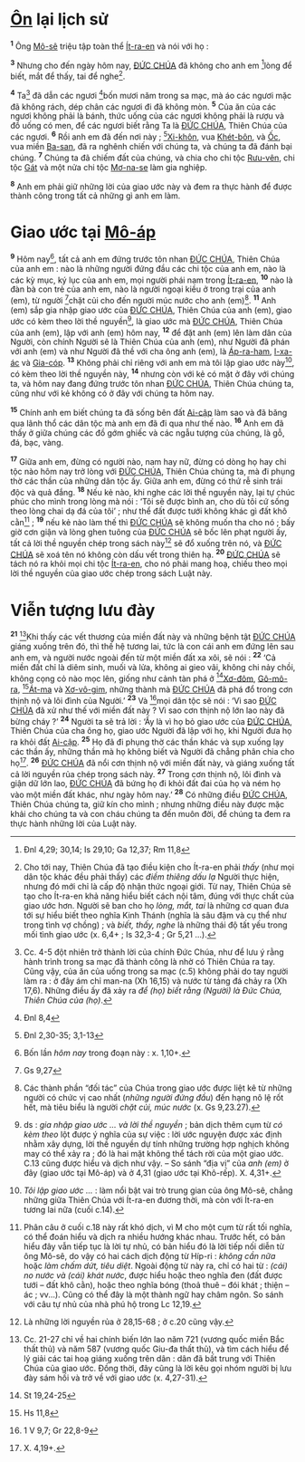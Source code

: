 # [Ôn]() lại lịch sử

<sup><b>1</b></sup> Ông [Mô-sê]() triệu tập toàn thể [Ít-ra-en]() và nói với họ :

<sup><b>3</b></sup> Nhưng cho đến ngày hôm nay, [ĐỨC CHÚA]() đã không cho anh em [^1@-8b550c6a-ff74-4e63-96b9-12308adddf1d]lòng để biết, mắt để thấy, tai để nghe[^1-8b550c6a-ff74-4e63-96b9-12308adddf1d].

<sup><b>4</b></sup> Ta[^2-8b550c6a-ff74-4e63-96b9-12308adddf1d] đã dẫn các ngươi [^2@-8b550c6a-ff74-4e63-96b9-12308adddf1d]bốn mươi năm trong sa mạc, mà áo các ngươi mặc đã không rách, dép chân các ngươi đi đã không mòn. <sup><b>5</b></sup> Của ăn của các ngươi không phải là bánh, thức uống của các ngươi không phải là rượu và đồ uống có men, để các ngươi biết rằng Ta là [ĐỨC CHÚA](), Thiên Chúa của các ngươi. <sup><b>6</b></sup> Rồi anh em đã đến nơi này ; [^3@-8b550c6a-ff74-4e63-96b9-12308adddf1d][Xi-khôn](), vua [Khét-bôn](), và [Ốc](), vua miền [Ba-san](), đã ra nghênh chiến với chúng ta, và chúng ta đã đánh bại chúng. <sup><b>7</b></sup> Chúng ta đã chiếm đất của chúng, và chia cho chi tộc [Rưu-vên](), chi tộc [Gát]() và một nửa chi tộc [Mơ-na-se]() làm gia nghiệp.

<sup><b>8</b></sup> Anh em phải giữ những lời của giao ước này và đem ra thực hành để được thành công trong tất cả những gì anh em làm.

# Giao ước tại [Mô-áp]()

<sup><b>9</b></sup> Hôm nay[^3-8b550c6a-ff74-4e63-96b9-12308adddf1d], tất cả anh em đứng trước tôn nhan [ĐỨC CHÚA](), Thiên Chúa của anh em : nào là những người đứng đầu các chi tộc của anh em, nào là các kỳ mục, ký lục của anh em, mọi người phái nam trong [Ít-ra-en](), <sup><b>10</b></sup> nào là đàn bà con trẻ của anh em, nào là người ngoại kiều ở trong trại của anh (em), từ người [^4@-8b550c6a-ff74-4e63-96b9-12308adddf1d]chặt củi cho đến người múc nước cho anh (em)[^4-8b550c6a-ff74-4e63-96b9-12308adddf1d]. <sup><b>11</b></sup> Anh (em) sắp gia nhập giao ước của [ĐỨC CHÚA](), Thiên Chúa của anh (em), giao ước có kèm theo lời thề nguyền[^5-8b550c6a-ff74-4e63-96b9-12308adddf1d], là giao ước mà [ĐỨC CHÚA](), Thiên Chúa của anh (em), lập với anh (em) hôm nay, <sup><b>12</b></sup> để đặt anh (em) lên làm dân của Người, còn chính Người sẽ là Thiên Chúa của anh (em), như Người đã phán với anh (em) và như Người đã thề với cha ông anh (em), là [Áp-ra-ham](), [I-xa-ác]() và [Gia-cóp](). <sup><b>13</b></sup> Không phải chỉ riêng với anh em mà tôi lập giao ước này[^6-8b550c6a-ff74-4e63-96b9-12308adddf1d], có kèm theo lời thề nguyền này, <sup><b>14</b></sup> nhưng còn với kẻ có mặt ở đây với chúng ta, và hôm nay đang đứng trước tôn nhan [ĐỨC CHÚA](), Thiên Chúa chúng ta, cũng như với kẻ không có ở đây với chúng ta hôm nay.

<sup><b>15</b></sup> Chính anh em biết chúng ta đã sống bên đất [Ai-cập]() làm sao và đã băng qua lãnh thổ các dân tộc mà anh em đã đi qua như thế nào. <sup><b>16</b></sup> Anh em đã thấy ở giữa chúng các đồ gớm ghiếc và các ngẫu tượng của chúng, là gỗ, đá, bạc, vàng.

<sup><b>17</b></sup> Giữa anh em, đừng có người nào, nam hay nữ, đừng có dòng họ hay chi tộc nào hôm nay trở lòng với [ĐỨC CHÚA](), Thiên Chúa chúng ta, mà đi phụng thờ các thần của những dân tộc ấy. Giữa anh em, đừng có thứ rễ sinh trái độc và quả đắng. <sup><b>18</b></sup> Nếu kẻ nào, khi nghe các lời thề nguyền này, lại tự chúc phúc cho mình trong lòng mà nói : ‘Tôi sẽ được bình an, cho dù tôi cứ sống theo lòng chai dạ đá của tôi’ ; như thể đất được tưới không khác gì đất khô cằn[^7-8b550c6a-ff74-4e63-96b9-12308adddf1d] ; <sup><b>19</b></sup> nếu kẻ nào làm thế thì [ĐỨC CHÚA]() sẽ không muốn tha cho nó ; bấy giờ cơn giận và lòng ghen tuông của [ĐỨC CHÚA]() sẽ bốc lên phạt người ấy, tất cả lời thề nguyền chép trong sách này[^8-8b550c6a-ff74-4e63-96b9-12308adddf1d] sẽ đổ xuống trên nó, và [ĐỨC CHÚA]() sẽ xoá tên nó không còn dấu vết trong thiên hạ. <sup><b>20</b></sup> [ĐỨC CHÚA]() sẽ tách nó ra khỏi mọi chi tộc [Ít-ra-en](), cho nó phải mang hoạ, chiếu theo mọi lời thề nguyền của giao ước chép trong sách Luật này.

# Viễn tượng lưu đày

<sup><b>21</b></sup> [^9-8b550c6a-ff74-4e63-96b9-12308adddf1d]Khi thấy các vết thương của miền đất này và những bệnh tật [ĐỨC CHÚA]() giáng xuống trên đó, thì thế hệ tương lai, tức là con cái anh em đứng lên sau anh em, và người nước ngoài đến từ một miền đất xa xôi, sẽ nói : <sup><b>22</b></sup> ‘Cả miền đất chỉ là diêm sinh, muối và lửa, không ai gieo vãi, không chi nảy chồi, không cọng cỏ nào mọc lên, giống như cảnh tàn phá ở [^5@-8b550c6a-ff74-4e63-96b9-12308adddf1d][Xơ-đôm](), [Gô-mô-ra](), [^6@-8b550c6a-ff74-4e63-96b9-12308adddf1d][Át-ma]() và [Xơ-vô-gim](), những thành mà [ĐỨC CHÚA]() đã phá đổ trong cơn thịnh nộ và lôi đình của Người.’ <sup><b>23</b></sup> Và [^7@-8b550c6a-ff74-4e63-96b9-12308adddf1d]mọi dân tộc sẽ nói : ‘Vì sao [ĐỨC CHÚA]() đã xử như thế với miền đất này ? Vì sao cơn thịnh nộ lớn lao này đã bừng cháy ?’ <sup><b>24</b></sup> Người ta sẽ trả lời : ‘Ấy là vì họ bỏ giao ước của [ĐỨC CHÚA](), Thiên Chúa của cha ông họ, giao ước Người đã lập với họ, khi Người đưa họ ra khỏi đất [Ai-cập](). <sup><b>25</b></sup> Họ đã đi phụng thờ các thần khác và sụp xuống lạy các thần ấy, những thần mà họ không biết và Người đã chẳng phân chia cho họ[^10-8b550c6a-ff74-4e63-96b9-12308adddf1d]. <sup><b>26</b></sup> [ĐỨC CHÚA]() đã nổi cơn thịnh nộ với miền đất này, và giáng xuống tất cả lời nguyền rủa chép trong sách này. <sup><b>27</b></sup> Trong cơn thịnh nộ, lôi đình và giận dữ lớn lao, [ĐỨC CHÚA]() đã bứng họ đi khỏi đất đai của họ và ném họ vào một miền đất khác, như ngày hôm nay.’ <sup><b>28</b></sup> Có những điều [ĐỨC CHÚA](), Thiên Chúa chúng ta, giữ kín cho mình ; nhưng những điều này được mặc khải cho chúng ta và con cháu chúng ta đến muôn đời, để chúng ta đem ra thực hành những lời của Luật này.

[^1-8b550c6a-ff74-4e63-96b9-12308adddf1d]: Cho tới nay, Thiên Chúa đã tạo điều kiện cho Ít-ra-en phải _thấy_ (như mọi dân tộc khác đều phải thấy) các _điềm thiêng dấu lạ_ Người thực hiện, nhưng đó mới chỉ là cấp độ nhận thức ngoại giới. Từ nay, Thiên Chúa sẽ tạo cho Ít-ra-en khả năng hiểu biết cách nội tâm, đúng với thực chất của giao ước hơn. Người sẽ ban cho họ _lòng, mắt, tai_ là những cơ quan đưa tới sự hiểu biết theo nghĩa Kinh Thánh (nghĩa là sâu đậm và cụ thể như trong tình vợ chồng) ; và _biết, thấy, nghe_ là những thái độ tất yếu trong mối tình giao ước (x. 6,4+ ; Is 32,3-4 ; Gr 5,21 ...).

[^2-8b550c6a-ff74-4e63-96b9-12308adddf1d]: Cc. 4-5 đột nhiên trở thành lời của chính Đức Chúa, như để lưu ý rằng hành trình trong sa mạc đã thành công là nhờ có Thiên Chúa ra tay. Cũng vậy, của ăn của uống trong sa mạc (c.5) không phải do tay người làm ra : ở đây ám chỉ man-na (Xh 16,15) và nước từ tảng đá chảy ra (Xh 17,6). Những điều ấy đã xảy ra _để (họ) biết rằng (Người) là Đức Chúa, Thiên Chúa của (họ)_.

[^3-8b550c6a-ff74-4e63-96b9-12308adddf1d]: Bốn lần _hôm nay_ trong đoạn này : x. 1,10+.

[^4-8b550c6a-ff74-4e63-96b9-12308adddf1d]: Các thành phần “đối tác” của Chúa trong giao ước được liệt kê từ những người có chức vị cao nhất (_những người đứng đầu_) đến hạng nô lệ rốt hết, mà tiêu biểu là người _chặt củi, múc nước_ (x. Gs 9,23.27).

[^5-8b550c6a-ff74-4e63-96b9-12308adddf1d]: ds : _gia nhập giao ước ... và lời thề nguyền_ ; bản dịch thêm cụm từ _có kèm theo_ lột được ý nghĩa của sự việc : lời ước nguyện được xác định nhằm xây dựng, lời thề nguyền dự tính những trường hợp nghịch không may có thể xảy ra ; đó là hai mặt không thể tách rời của một giao ước. C.13 cũng được hiểu và dịch như vậy. – So sánh “địa vị” của _anh (em)_ ở đây (giao ước tại Mô-áp) và ở 4,31 (giao ước tại Khô-rếp). X. 4,31+.

[^6-8b550c6a-ff74-4e63-96b9-12308adddf1d]: _Tôi lập giao ước ..._ : làm nổi bật vai trò trung gian của ông Mô-sê, chẳng những giữa Thiên Chúa với Ít-ra-en đương thời, mà còn với Ít-ra-en tương lai nữa (cuối c.14).

[^7-8b550c6a-ff74-4e63-96b9-12308adddf1d]: Phân câu ở cuối c.18 này rất khó dịch, vì M cho một cụm từ rất tối nghĩa, có thể đoán hiểu và dịch ra nhiều hướng khác nhau. Trước hết, có bản hiểu đây vẫn tiếp tục là lời tự nhủ, có bản hiểu đó là lời tiếp nối diễn từ ông Mô-sê, do vậy có hai cách dịch động từ Híp-ri : _không cần nữa_ hoặc _làm chấm dứt, tiêu diệt_. Ngoài động từ này ra, chỉ có hai từ : _(cái) no nước và (cái) khát nước_, được hiểu hoặc theo nghĩa đen (đất được tưới – đất khô cằn), hoặc theo nghĩa bóng (thoả thuê – đói khát ; thiện – ác ; vv...). Cũng có thể đây là một thành ngữ hay châm ngôn. So sánh với câu tự nhủ của nhà phú hộ trong Lc 12,19.

[^8-8b550c6a-ff74-4e63-96b9-12308adddf1d]: Là những lời nguyền rủa ở 28,15-68 ; ở c.20 cũng vậy.

[^9-8b550c6a-ff74-4e63-96b9-12308adddf1d]: Cc. 21-27 chỉ về hai chính biến lớn lao năm 721 (vương quốc miền Bắc thất thủ) và năm 587 (vương quốc Giu-đa thất thủ), và tìm cách hiểu để lý giải các tai hoạ giáng xuống trên dân : dân đã bất trung với Thiên Chúa của giao ước. Đồng thời, đây cũng là lời kêu gọi nhóm người bị lưu đày sám hối và trở về với giao ước (x. 4,27-31).

[^10-8b550c6a-ff74-4e63-96b9-12308adddf1d]: X. 4,19+.

[^1@-8b550c6a-ff74-4e63-96b9-12308adddf1d]: Đnl 4,29; 30,14; Is 29,10; Ga 12,37; Rm 11,8

[^2@-8b550c6a-ff74-4e63-96b9-12308adddf1d]: Đnl 8,4

[^3@-8b550c6a-ff74-4e63-96b9-12308adddf1d]: Đnl 2,30-35; 3,1-13

[^4@-8b550c6a-ff74-4e63-96b9-12308adddf1d]: Gs 9,27

[^5@-8b550c6a-ff74-4e63-96b9-12308adddf1d]: St 19,24-25

[^6@-8b550c6a-ff74-4e63-96b9-12308adddf1d]: Hs 11,8

[^7@-8b550c6a-ff74-4e63-96b9-12308adddf1d]: 1 V 9,7; Gr 22,8-9

